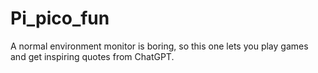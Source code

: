 # Pi_pico_fun
A normal environment monitor is boring, so this one lets you play games and get inspiring quotes from ChatGPT.
